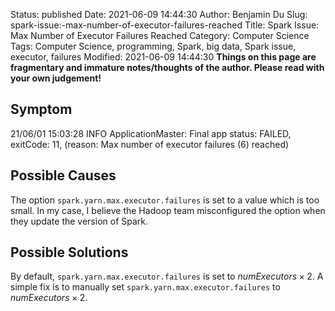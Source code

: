 Status: published
Date: 2021-06-09 14:44:30
Author: Benjamin Du
Slug: spark-issue:-max-number-of-executor-failures-reached
Title: Spark Issue: Max Number of Executor Failures Reached
Category: Computer Science
Tags: Computer Science, programming, Spark, big data, Spark issue, executor, failures
Modified: 2021-06-09 14:44:30
**Things on this page are fragmentary and immature notes/thoughts of the author. Please read with your own judgement!**

## Symptom

21/06/01 15:03:28 INFO ApplicationMaster: Final app status: FAILED, exitCode: 11, (reason: Max number of executor failures (6) reached)

## Possible Causes

The option `spark.yarn.max.executor.failures`
is set to a value which is too small.
In my case,
I believe the Hadoop team misconfigured the option when they update the version of Spark.

## Possible Solutions

By default,
`spark.yarn.max.executor.failures`
is set to $numExecutors \times 2$.
A simple fix is to manually set 
`spark.yarn.max.executor.failures`
to $numExecutors \times 2$.
